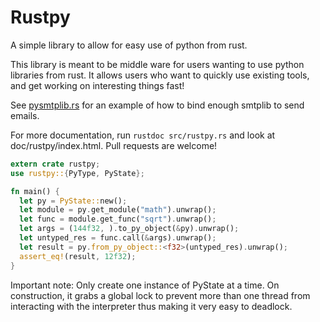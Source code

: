 Rustpy
=====

A simple library to allow for easy use of python from rust.

This library is meant to be middle ware for users wanting to use
python libraries from rust. It allows users who want to quickly use existing
tools, and get working on interesting things fast!

See [pysmtplib.rs](https://github.com/lukemetz/pysmtplib.rs) for an
example of how to bind enough smtplib to send emails.


For more documentation, run `rustdoc src/rustpy.rs` and look at
doc/rustpy/index.html. Pull requests are welcome!

```rust
extern crate rustpy;
use rustpy::{PyType, PyState};

fn main() {
  let py = PyState::new();
  let module = py.get_module("math").unwrap();
  let func = module.get_func("sqrt").unwrap();
  let args = (144f32, ).to_py_object(&py).unwrap();
  let untyped_res = func.call(&args).unwrap();
  let result = py.from_py_object::<f32>(untyped_res).unwrap();
  assert_eq!(result, 12f32);
}
```
Important note: Only create one instance of PyState at a time.
On construction, it grabs a global lock to prevent more than one thread from
interacting with the interpreter thus making it very easy to deadlock.
